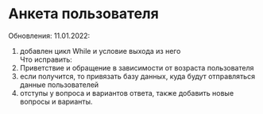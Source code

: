 # Анкета пользователя

Обновления:
11.01.2022:
  1) добавлен цикл While и условие выхода из него <br>
Что исправить:
  3) Приветствие и обращение в зависимости от возраста пользователя
  4) если получится, то привязать базу данных, куда будут отправляться данные пользователей
  5) отступы у вопроса и вариантов ответа, также добавить новые вопросы и варианты.
